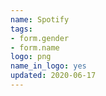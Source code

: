 ```yaml
---
name: Spotify
tags:
- form.gender
- form.name
logo: png
name_in_logo: yes
updated: 2020-06-17
---
```

